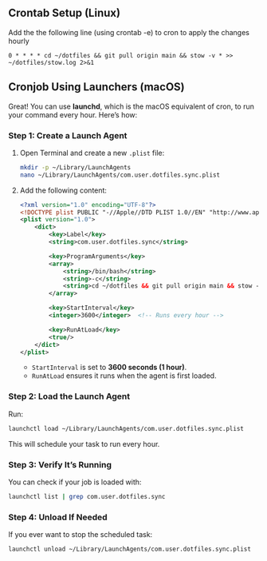 ## Crontab Setup (Linux)
Add the the following line (using crontab -e) to cron to apply the changes hourly
```
0 * * * * cd ~/dotfiles && git pull origin main && stow -v * >> ~/dotfiles/stow.log 2>&1

```

## Cronjob Using Launchers (macOS)
Great! You can use **launchd**, which is the macOS equivalent of cron, to run your command every hour. Here’s how:

### **Step 1: Create a Launch Agent**
1. Open Terminal and create a new `.plist` file:
   ```bash
   mkdir -p ~/Library/LaunchAgents
   nano ~/Library/LaunchAgents/com.user.dotfiles.sync.plist
   ```
2. Add the following content:
   ```xml
   <?xml version="1.0" encoding="UTF-8"?>
   <!DOCTYPE plist PUBLIC "-//Apple//DTD PLIST 1.0//EN" "http://www.apple.com/DTDs/PropertyList-1.0.dtd">
   <plist version="1.0">
       <dict>
           <key>Label</key>
           <string>com.user.dotfiles.sync</string>

           <key>ProgramArguments</key>
           <array>
               <string>/bin/bash</string>
               <string>-c</string>
               <string>cd ~/dotfiles && git pull origin main && stow -v * >> ~/dotfiles/stow.log 2>&1</string>
           </array>

           <key>StartInterval</key>
           <integer>3600</integer>  <!-- Runs every hour -->

           <key>RunAtLoad</key>
           <true/>
       </dict>
   </plist>
   ```
   - `StartInterval` is set to **3600 seconds (1 hour)**.
   - `RunAtLoad` ensures it runs when the agent is first loaded.

### **Step 2: Load the Launch Agent**
Run:
```bash
launchctl load ~/Library/LaunchAgents/com.user.dotfiles.sync.plist
```
This will schedule your task to run every hour.

### **Step 3: Verify It’s Running**
You can check if your job is loaded with:
```bash
launchctl list | grep com.user.dotfiles.sync
```

### **Step 4: Unload If Needed**
If you ever want to stop the scheduled task:
```bash
launchctl unload ~/Library/LaunchAgents/com.user.dotfiles.sync.plist
```
